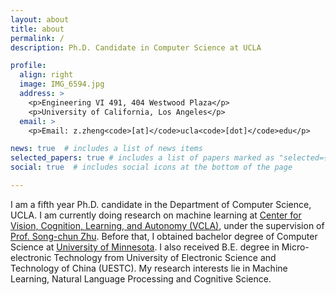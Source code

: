 ```yaml
---
layout: about
title: about
permalink: /
description: Ph.D. Candidate in Computer Science at UCLA

profile:
  align: right
  image: IMG_6594.jpg
  address: >
    <p>Engineering VI 491, 404 Westwood Plaza</p>
    <p>University of California, Los Angeles</p>
  email: >
    <p>Email: z.zheng<code>[at]</code>ucla<code>[dot]</code>edu</p>

news: true  # includes a list of news items
selected_papers: true # includes a list of papers marked as "selected={true}"
social: true  # includes social icons at the bottom of the page

---
```


I am a fifth year Ph.D. candidate in the Department of Computer Science, UCLA. I am currently doing research on machine learning at [Center for Vision, Cognition, Learning, and Autonomy (VCLA)](https://vcla.stat.ucla.edu/), under the supervision of [Prof. Song-chun Zhu](http://www.stat.ucla.edu/~sczhu/). Before that, I obtained bachelor degree of Computer Science at [University of Minnesota](https://twin-cities.umn.edu/). I also received B.E. degree in Micro-electronic Technology from University of Electronic Science and Technology of China (UESTC). My research interests lie in Machine Learning, Natural Language Processing and Cognitive Science.